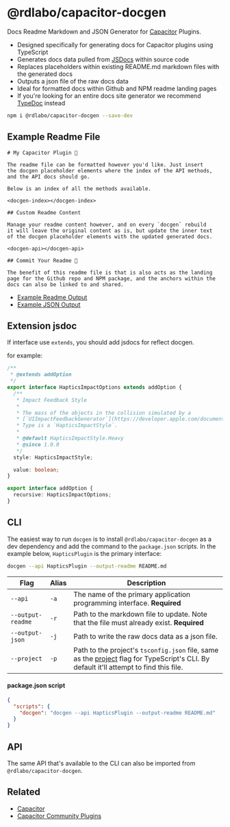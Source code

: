 # @rdlabo/capacitor-docgen

Docs Readme Markdown and JSON Generator for [Capacitor](https://capacitorjs.com/) Plugins.

- Designed specifically for generating docs for Capacitor plugins using TypeScript
- Generates docs data pulled from [JSDocs](https://en.wikipedia.org/wiki/JSDoc) within source code 
- Replaces placeholders within existing README.md markdown files with the generated docs
- Outputs a json file of the raw docs data
- Ideal for formatted docs within Github and NPM readme landing pages
- If you're looking for an entire docs site generator we recommend [TypeDoc](https://typedoc.org/) instead

```bash
npm i @rdlabo/capacitor-docgen --save-dev
```

## Example Readme File

```
# My Capacitor Plugin 🔌

The readme file can be formatted however you'd like. Just insert
the docgen placeholder elements where the index of the API methods,
and the API docs should go.

Below is an index of all the methods available.

<docgen-index></docgen-index>

## Custom Readme Content

Manage your readme content however, and on every `docgen` rebuild
it will leave the original content as is, but update the inner text 
of the docgen placeholder elements with the updated generated docs.

<docgen-api></docgen-api>

## Commit Your Readme 🚀

The benefit of this readme file is that is also acts as the landing 
page for the Github repo and NPM package, and the anchors within the 
docs can also be linked to and shared.
```

- [Example Readme Output](https://github.com/ionic-team/capacitor-docgen/blob/main/src/test/README.md)
- [Example JSON Output](https://github.com/ionic-team/capacitor-docgen/blob/main/src/test/docs.json)


## Extension jsdoc

If interface use `extends`, you should add jsdocs for reflect docgen.

for example:

```ts
/**
 * @extends addOption
 */
export interface HapticsImpactOptions extends addOption {
  /**
   * Impact Feedback Style
   *
   * The mass of the objects in the collision simulated by a
   * [`UIImpactFeedbackGenerator`](https://developer.apple.com/documentation/uikit/uiimpactfeedbackstyle) object.
   * Type is a `HapticsImpactStyle`.
   *
   * @default HapticsImpactStyle.Heavy
   * @since 1.0.0
   */
  style: HapticsImpactStyle;

  value: boolean;
}

export interface addOption {
  recursive: HapticsImpactOptions;
}
```

## CLI

The easiest way to run `docgen` is to install `@rdlabo/capacitor-docgen` as a dev dependency
and add the command to the `package.json` scripts. In the example below, 
`HapticsPlugin` is the primary interface:

```bash
docgen --api HapticsPlugin --output-readme README.md
```

| Flag              | Alias | Description                                                                              |
|-------------------|-------|------------------------------------------------------------------------------------------|
| `--api`           | `-a`  | The name of the primary application programming interface. **Required**                  |
| `--output-readme` | `-r`  | Path to the markdown file to update. Note that the file must already exist. **Required** |
| `--output-json`   | `-j`  | Path to write the raw docs data as a json file.                                          |
| `--project`       | `-p`  | Path to the project's `tsconfig.json` file, same as the [project](https://www.typescriptlang.org/docs/handbook/compiler-options.html) flag for TypeScript's CLI. By default it'll attempt to find this file. |


#### package.json script

```json
{
  "scripts": {
    "docgen": "docgen --api HapticsPlugin --output-readme README.md"
  }
}
```

## API

The same API that's available to the CLI can also be imported from `@rdlabo/capacitor-docgen`.


## Related

- [Capacitor](https://capacitorjs.com/)
- [Capacitor Community Plugins](https://github.com/capacitor-community)
